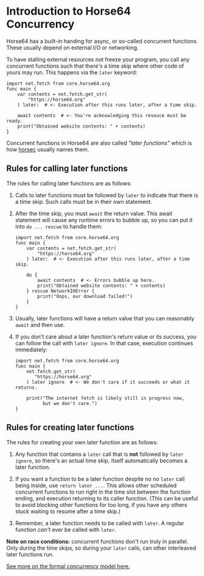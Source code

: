 
<!-- For license of this file, see LICENSE.md in the base folder. -->

Introduction to Horse64 Concurrency
===================================

Horse64 has a built-in handing for async, or so-called concurrent
functions. These usually depend on external I/O or networking.

To have stalling external resources not freeze your program,
you call any concurrent functions such that there's a time skip
where other code of yours may run. This happens via the `later` keyword:

  ```Horse64
  import net.fetch from core.horse64.org
  func main {
      var contents = net.fetch.get_str(
          "https://horse64.org"
      ) later:  # <- Execution after this runs later, after a time skip.

      await contents  # <- You're acknowledging this resouce must be ready.
      print("Obtained website contents: " + contents)
  }
  ```

Concurrent functions in Horse64 are also called *"later functions"*
which is how [horsec](/docs/Resources#horsec) usually names them.

## Rules for calling later functions

The rules for calling later functions are as follows:

1. Calls to later functions must be followed by `later`
   to indicate that there is a time skip. Such calls must be in
   their own statement.

2. After the time skip, you must `await` the return value. This
   await statement will cause any runtime errors to bubble up,
   so you can put it into `do ... rescue` to handle them:

   ```Horse64
   import net.fetch from core.horse64.org
   func main {
       var contents = net.fetch.get_str(
           "https://horse64.org"
       ) later:  # <- Execution after this runs later, after a time skip.

       do {
           await contents  # <- Errors bubble up here.
           print("Obtained website contents: " + contents)
       } rescue NetworkIOError {
           print("Oops, our download failed!")
       }
   }
   ```

3. Usually, later functions will have a return value that you
   can reasonably `await` and then use.

4. If you don't care about a later function's return value or
   its success, you can follow the call with `later ignore`.
   In that case, execution continues immediately:

   ```Horse64
   import net.fetch from core.horse64.org
   func main {
       net.fetch.get_str(
          "https://horse64.org"
       ) later ignore  # <- We don't care if it succeeds or what it returns.

       print("The internet fetch is likely still in progress now,
             but we don't care.")
   }
   ```

## Rules for creating later functions

The rules for creating your own later function are as follows:

1. Any function that contains a `later` call that is **not**
   followed by `later ignore`, so there's an actual time skip,
   itself automatically becomes a later function.

2. If you want a function to be a later function despite no
   no `later` call being inside, use `return later ...`. This
   allows other scheduled concurrent functions to run right
   in the time slot between the function ending, and execution
   returning to its caller function. (This can be useful to
   avoid blocking other functions for too long, if you have
   any others stuck waiting to resume after a time skip.)

3. Remember, a later function needs to be called with `later`.
   A regular function *can't* ever be called with `later`.

**Note on race conditions:** concurrent functions don't run
truly in parallel. Only during the time skips, so during
your `later` calls, can other interleaved later functions run.

[See more on the formal concurrency model here.](
/docs/Language%20Specs/Concurrency%20Model.md)

